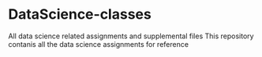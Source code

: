 # DataScience-classes
All data science related assignments and supplemental files This repository contanis all the data science assignments for reference
